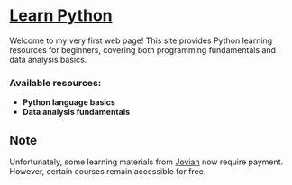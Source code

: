 # [Learn Python](https://t-naing.github.io/learn-python/)  

Welcome to my very first web page! This site provides Python learning resources for beginners, covering both programming fundamentals and data analysis basics.  

### Available resources:  
- **Python language basics**  
- **Data analysis fundamentals**  

## Note  
Unfortunately, some learning materials from [Jovian](https://jovian.ai/) now require payment. However, certain courses remain accessible for free.  